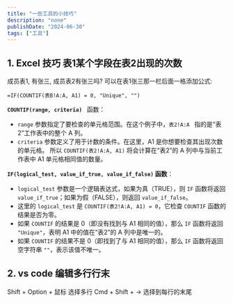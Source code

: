 ```yaml
---
title: "一些工具的小技巧"
description: "none"
publishDate: "2024-06-30"
tags: ["工具"]
---
```


<!-- more --> 
## 1. Excel 技巧 表1某个字段在表2出现的次数
成员表1, 有张三, 成员表2有张三吗? 可以在表1张三那一栏后面一格添加公式: 

```
=IF(COUNTIF(表B!A:A, A1) = 0, "Unique", "")
```

**`COUNTIF(range, criteria) `** 函数：

- `range` 参数指定了要检查的单元格范围。在这个例子中，`表2!A:A ` 指的是“表2”工作表中的整个 A 列。
- `criteria` 参数定义了用于计数的条件。在这里，A1 是你想要检查其出现次数的单元格。
  所以 `COUNTIF(表2!A:A, A1)` 将会计算在“表2”的 A 列中与当前工作表中 A1 单元格相同值的数量。

**`IF(logical_test, value_if_true, value_if_false)` 函数**：

- `logical_test` 参数是一个逻辑表达式，如果为真（TRUE），则 `IF` 函数将返回 `value_if_true`；如果为假（FALSE），则返回 `value_if_false`。
- 这里的 `logical_test` 是 `COUNTIF(表2!A:A, A1) = 0`，它检查 `COUNTIF` 函数的结果是否为零。
- 如果 `COUNTIF` 的结果是 0（即没有找到与 A1 相同的值），那么 `IF` 函数将返回 `"Unique"`，表明 A1 中的值在“表2”的 A 列中是唯一的。
- 如果 `COUNTIF` 的结果不是 0（即找到了与 A1 相同的值），那么 `IF` 函数将返回空字符串 `""`，表示该值不唯一。

## 2. vs code 编辑多行行末
Shift + Option + 鼠标 选择多行
Cmd + Shift + → 选择到每行的末尾
